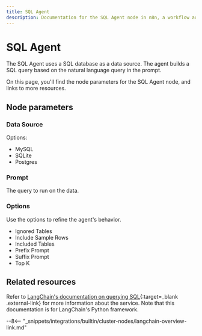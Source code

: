 ```yaml
---
title: SQL Agent
description: Documentation for the SQL Agent node in n8n, a workflow automation platform. Includes details of operations and configuration, and links to examples and credentials information.
---
```


# SQL Agent

The SQL Agent uses a SQL database as a data source. The agent builds a SQL query based on the natural language query in the prompt.

On this page, you'll find the node parameters for the SQL Agent node, and links to more resources.

<!--
!!! note "Examples and templates"
	For usage examples and templates to help you get started, refer to n8n's [LangChain integrations](https://n8n.io/integrations/langchain/){:target=_blank .external-link} page.
-->
	
## Node parameters

### Data Source

Options:

* MySQL
* SQLite
* Postgres

### Prompt

The query to run on the data.

### Options

Use the options to refine the agent's behavior.

* Ignored Tables
* Include Sample Rows
* Included Tables
* Prefix Prompt
* Suffix Prompt
* Top K

## Related resources

<!--
View [example workflows and related content](https://n8n.io/integrations/langchain/){:target=_blank .external-link} on n8n's website.
-->

Refer to [LangChain's documentation on querying SQL](https://python.langchain.com/docs/use_cases/qa_structured/sql){:target=_blank .external-link} for more information about the service. Note that this documentation is for LangChain's Python framework.

--8<-- "_snippets/integrations/builtin/cluster-nodes/langchain-overview-link.md"
